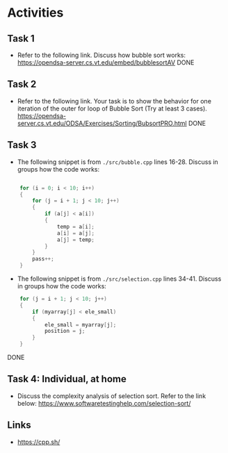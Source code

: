 # Activities

## Task 1

- Refer to the following link. Discuss how bubble sort works:
  https://opendsa-server.cs.vt.edu/embed/bubblesortAV
  DONE

## Task 2

- Refer to the following link. Your task is to show the behavior for one iteration of the outer for loop of Bubble Sort (Try at least 3 cases).
  https://opendsa-server.cs.vt.edu/ODSA/Exercises/Sorting/BubsortPRO.html
  DONE

## Task 3

- The following snippet is from `./src/bubble.cpp` lines 16-28. Discuss in groups how the code works:

```cpp

    for (i = 0; i < 10; i++)
    {
        for (j = i + 1; j < 10; j++)
        {
            if (a[j] < a[i])
            {
                temp = a[i];
                a[i] = a[j];
                a[j] = temp;
            }
        }
        pass++;
    }
```

- The following snippet is from `./src/selection.cpp` lines 34-41. Discuss in groups how the code works:

```cpp
    for (j = i + 1; j < 10; j++)
    {
        if (myarray[j] < ele_small)
        {
            ele_small = myarray[j];
            position = j;
        }
    }
```

DONE

## Task 4: Individual, at home

- Discuss the complexity analysis of selection sort. Refer to the link below:
  https://www.softwaretestinghelp.com/selection-sort/

## Links

- https://cpp.sh/
